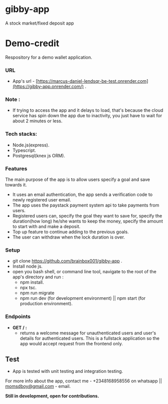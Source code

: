 # gibby-app
A stock market/fixed deposit app
# Demo-credit
Respository for a demo wallet application.
### URL
  + App's url - [https://marcus-daniel-lendsqr-be-test.onrender.com](https://gibby-app.onrender.com/) .
### Note :
+ If trying to access the app and it delays to load, that's because the cloud service has spin down the app due to inactivity, you just have to wait for about 2 minutes or less.

### Tech stacks:
+ Node.js(express).
+ Typescript.
+ Postgresql(knex js ORM).

### Features
The main purpose of the app is to allow users specify a goal and save towards it.
  + It uses an email authentication, the app sends a verification code to newly registered user email.
  + The app uses the paystack payment system api to take payments from users.
  + Registered users can, specify the goal they want to save for, specify the duration(how long) he/she wants to keep the money, specify the amount to start with and make a deposit.
  + Top up feature to continue adding to the previous goals.
  + The user can withdraw when the lock duration is over.

### Setup
  + git clone https://github.com/brainbox001/gibby-app .
  + Install node js.
  + open you bash shell, or command line tool, navigate to the root of the app's directory and run :
    - npm install.
    - npx tsc.
    - npm run migrate
    - npm run dev (for development environment) || npm start (for production environment).
### Endpoints
+ **GET / :**
  - returns a welcome message for unauthenticated users and user's details for authenticated users.
This is a fullstack application so the app would accept request from the frontend only.
## Test
  + App is tested with unit testing and integration testing.

For more info about the app, contact me - +2348168958556 on whatsapp || momsdboy@gmail.com - email.

**Still in development, open for contributions.**
